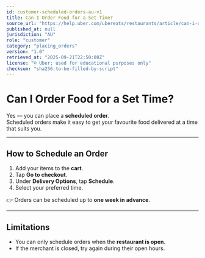```yaml
---
id: customer-scheduled-orders-au-v1
title: Can I Order Food for a Set Time?
source_url: "https://help.uber.com/ubereats/restaurants/article/can-i-order-food-for-a-set-time?nodeId=a32c4890-a6b8-427d-84e9-786ddbb29b18"
published_at: null
jurisdiction: "AU"
role: "customer"
category: "placing_orders"
version: "1.0"
retrieved_at: "2025-09-21T22:50:00Z"
license: "© Uber; used for educational purposes only"
checksum: "sha256:to-be-filled-by-script"
---
```


# Can I Order Food for a Set Time?

Yes — you can place a **scheduled order**.  
Scheduled orders make it easy to get your favourite food delivered at a time that suits you.  

---

## How to Schedule an Order
1. Add your items to the **cart**.  
2. Tap **Go to checkout**.  
3. Under **Delivery Options**, tap **Schedule**.  
4. Select your preferred time.  

👉 Orders can be scheduled up to **one week in advance**.  

---

## Limitations
- You can only schedule orders when the **restaurant is open**.  
- If the merchant is closed, try again during their open hours.  
